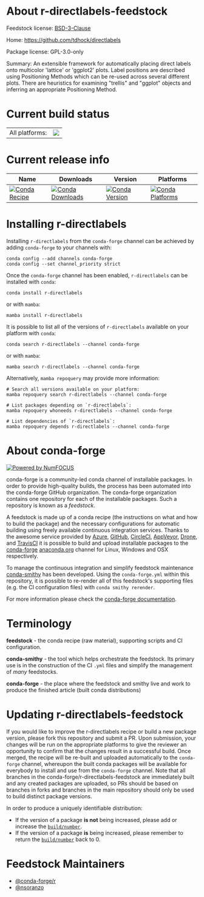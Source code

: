 About r-directlabels-feedstock
==============================

Feedstock license: [BSD-3-Clause](https://github.com/conda-forge/r-directlabels-feedstock/blob/main/LICENSE.txt)

Home: https://github.com/tdhock/directlabels

Package license: GPL-3.0-only

Summary: An extensible framework for automatically placing direct labels onto multicolor 'lattice' or 'ggplot2' plots. Label positions are described using Positioning Methods which can be re-used across several different plots. There are heuristics for examining "trellis" and "ggplot" objects and inferring an appropriate Positioning Method.

Current build status
====================


<table><tr><td>All platforms:</td>
    <td>
      <a href="https://dev.azure.com/conda-forge/feedstock-builds/_build/latest?definitionId=5210&branchName=main">
        <img src="https://dev.azure.com/conda-forge/feedstock-builds/_apis/build/status/r-directlabels-feedstock?branchName=main">
      </a>
    </td>
  </tr>
</table>

Current release info
====================

| Name | Downloads | Version | Platforms |
| --- | --- | --- | --- |
| [![Conda Recipe](https://img.shields.io/badge/recipe-r--directlabels-green.svg)](https://anaconda.org/conda-forge/r-directlabels) | [![Conda Downloads](https://img.shields.io/conda/dn/conda-forge/r-directlabels.svg)](https://anaconda.org/conda-forge/r-directlabels) | [![Conda Version](https://img.shields.io/conda/vn/conda-forge/r-directlabels.svg)](https://anaconda.org/conda-forge/r-directlabels) | [![Conda Platforms](https://img.shields.io/conda/pn/conda-forge/r-directlabels.svg)](https://anaconda.org/conda-forge/r-directlabels) |

Installing r-directlabels
=========================

Installing `r-directlabels` from the `conda-forge` channel can be achieved by adding `conda-forge` to your channels with:

```
conda config --add channels conda-forge
conda config --set channel_priority strict
```

Once the `conda-forge` channel has been enabled, `r-directlabels` can be installed with `conda`:

```
conda install r-directlabels
```

or with `mamba`:

```
mamba install r-directlabels
```

It is possible to list all of the versions of `r-directlabels` available on your platform with `conda`:

```
conda search r-directlabels --channel conda-forge
```

or with `mamba`:

```
mamba search r-directlabels --channel conda-forge
```

Alternatively, `mamba repoquery` may provide more information:

```
# Search all versions available on your platform:
mamba repoquery search r-directlabels --channel conda-forge

# List packages depending on `r-directlabels`:
mamba repoquery whoneeds r-directlabels --channel conda-forge

# List dependencies of `r-directlabels`:
mamba repoquery depends r-directlabels --channel conda-forge
```


About conda-forge
=================

[![Powered by
NumFOCUS](https://img.shields.io/badge/powered%20by-NumFOCUS-orange.svg?style=flat&colorA=E1523D&colorB=007D8A)](https://numfocus.org)

conda-forge is a community-led conda channel of installable packages.
In order to provide high-quality builds, the process has been automated into the
conda-forge GitHub organization. The conda-forge organization contains one repository
for each of the installable packages. Such a repository is known as a *feedstock*.

A feedstock is made up of a conda recipe (the instructions on what and how to build
the package) and the necessary configurations for automatic building using freely
available continuous integration services. Thanks to the awesome service provided by
[Azure](https://azure.microsoft.com/en-us/services/devops/), [GitHub](https://github.com/),
[CircleCI](https://circleci.com/), [AppVeyor](https://www.appveyor.com/),
[Drone](https://cloud.drone.io/welcome), and [TravisCI](https://travis-ci.com/)
it is possible to build and upload installable packages to the
[conda-forge](https://anaconda.org/conda-forge) [anaconda.org](https://anaconda.org/)
channel for Linux, Windows and OSX respectively.

To manage the continuous integration and simplify feedstock maintenance
[conda-smithy](https://github.com/conda-forge/conda-smithy) has been developed.
Using the ``conda-forge.yml`` within this repository, it is possible to re-render all of
this feedstock's supporting files (e.g. the CI configuration files) with ``conda smithy rerender``.

For more information please check the [conda-forge documentation](https://conda-forge.org/docs/).

Terminology
===========

**feedstock** - the conda recipe (raw material), supporting scripts and CI configuration.

**conda-smithy** - the tool which helps orchestrate the feedstock.
                   Its primary use is in the construction of the CI ``.yml`` files
                   and simplify the management of *many* feedstocks.

**conda-forge** - the place where the feedstock and smithy live and work to
                  produce the finished article (built conda distributions)


Updating r-directlabels-feedstock
=================================

If you would like to improve the r-directlabels recipe or build a new
package version, please fork this repository and submit a PR. Upon submission,
your changes will be run on the appropriate platforms to give the reviewer an
opportunity to confirm that the changes result in a successful build. Once
merged, the recipe will be re-built and uploaded automatically to the
`conda-forge` channel, whereupon the built conda packages will be available for
everybody to install and use from the `conda-forge` channel.
Note that all branches in the conda-forge/r-directlabels-feedstock are
immediately built and any created packages are uploaded, so PRs should be based
on branches in forks and branches in the main repository should only be used to
build distinct package versions.

In order to produce a uniquely identifiable distribution:
 * If the version of a package **is not** being increased, please add or increase
   the [``build/number``](https://docs.conda.io/projects/conda-build/en/latest/resources/define-metadata.html#build-number-and-string).
 * If the version of a package **is** being increased, please remember to return
   the [``build/number``](https://docs.conda.io/projects/conda-build/en/latest/resources/define-metadata.html#build-number-and-string)
   back to 0.

Feedstock Maintainers
=====================

* [@conda-forge/r](https://github.com/orgs/conda-forge/teams/r/)
* [@nsoranzo](https://github.com/nsoranzo/)

